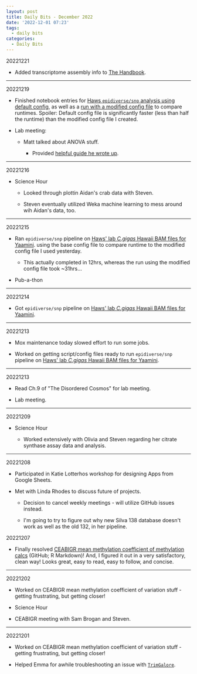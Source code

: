 ```yaml
---
layout: post
title: Daily Bits - December 2022
date: '2022-12-01 07:23'
tags: 
  - daily bits
categories: 
  - Daily Bits
---
```


20221221

- Added transcriptome assembly info to [The Handbook](https://robertslab.github.io/resources/bio_Transcriptome-assembly/).

---

20221219

- Finished notebook entries for [Haws `epidiverse/snp` analysis using default config](https://robertslab.github.io/sams-notebook/2022/12/14/BS-Seq-Analysis-Nextflow-EpiDiverse-SNP-Pipeline-for-Haws-Hawaii-C.gigas-BAMs-from-Yaamini.html), as well as a [run with a modified config file](https://robertslab.github.io/sams-notebook/2022/12/15/BS-Seq-Analysis-Nextflow-EpiDiverse-SNP-Pipeline-for-Haws-Hawaii-C.gigas-BAMs-from-Yaamini-Base-Config.html) to compare runtimes. Spoiler: Default config file is significantly faster (less than half the runtime) than the modified config file I created.

- Lab meeting:

  - Matt talked about ANOVA stuff.

    - Provided [helpful guide he wrote up](https://mattgeorgephd.github.io/ANOVA-guide/).

---

20221216

- Science Hour

  - Looked through plottin Aidan's crab data with Steven.

  - Steven eventually utilized Weka machine learning to mess around wih Aidan's data, too.

---

20221215

- Ran `epidiverse/snp` pipeline on [Haws' lab _C.gigas_ Hawaii BAM files for Yaamini](https://github.com/RobertsLab/resources/issues/1558). using the base config file to compare runtime to the modified config file I used yesterday.

  - This actually completed in 12hrs, whereas the run using the modified config file took ~31hrs...

- Pub-a-thon

---

20221214

- Got `epidiverse/snp` pipeline on [Haws' lab _C.gigas_ Hawaii BAM files for Yaamini](https://github.com/RobertsLab/resources/issues/1558).

---

20221213

- Mox maintenance today slowed effort to run some jobs.

- Worked on getting script/config files ready to run `epidiverse/snp` pipeline on [Haws' lab _C.gigas_ Hawaii BAM files for Yaamini](https://github.com/RobertsLab/resources/issues/1558).

---

20221213

- Read Ch.9 of "The Disordered Cosmos" for lab meeting.

- Lab meeting.

---

20221209

- Science Hour

  - Worked extensively with Olivia and Steven regarding her citrate synthase assay data and analysis.

---

20221208

- Participated in Katie Lotterhos workshop for designing Apps from Google Sheets.

- Met with Linda Rhodes to discuss future of projects.

  - Decision to cancel weekly meetings - will utilize GitHub issues instead.

  - I'm going to try to figure out why new Silva 138 database doesn't work as well as the old 132, in her pipeline.

20221207

- Finally resolved [CEABIGR mean methylation coefficient of methylation calcs](https://github.com/sr320/ceabigr/blob/main/code/40-gene-methylation.Rmd) (GitHub; R Markdown)! And, I figured it out in a very satisfactory, clean way! Looks great, easy to read, easy to follow, and concise.

---

20221202

- Worked on CEABIGR mean methylation coefficient of variation stuff - getting frustrating, but getting closer!

- Science Hour

- CEABIGR meeting with Sam Brogan and Steven.

---

20221201

- Worked on CEABIGR mean methylation coefficient of variation stuff - getting frustrating, but getting closer!

- Helped Emma for awhile troubleshooting an issue with [`TrimGalore`](https://github.com/FelixKrueger/TrimGalore).


